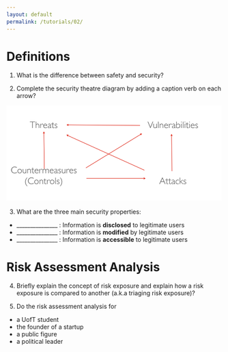 ```yaml
---
layout: default
permalink: /tutorials/02/
---
```


# Definitions

1. What is the difference between safety and security?

2. Complete the security theatre diagram by adding a caption verb on each arrow? 

<div class="screenshot"><img src="media/security-theatre.png" alt="Main"/></div>

3. What are the three main security properties:

- \_\_\_\_\_\_\_\_\_\_\_\_\_\_\_ :  Information is **disclosed** to legitimate users
- \_\_\_\_\_\_\_\_\_\_\_\_\_\_\_ :  Information is **modified** by legitimate users
- \_\_\_\_\_\_\_\_\_\_\_\_\_\_\_ :  Information is **accessible** to legitimate users


# Risk Assessment Analysis

4. Briefly explain the concept of risk exposure and explain how a risk exposure is compared to another (a.k.a triaging risk exposure)?

5. Do the risk assessment analysis for

- a UofT student
- the founder of a startup
- a public figure
- a political leader